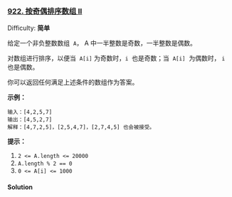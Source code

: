 ### [922\. 按奇偶排序数组 II](https://leetcode-cn.com/problems/sort-array-by-parity-ii/)

Difficulty: **简单**

给定一个非负整数数组  `A`， A 中一半整数是奇数，一半整数是偶数。

对数组进行排序，以便当  `A[i]` 为奇数时，`i`  也是奇数；当  `A[i]`  为偶数时， `i` 也是偶数。

你可以返回任何满足上述条件的数组作为答案。

**示例：**

```
输入：[4,2,5,7]
输出：[4,5,2,7]
解释：[4,7,2,5]，[2,5,4,7]，[2,7,4,5] 也会被接受。
```

**提示：**

1.  `2 <= A.length <= 20000`
2.  `A.length % 2 == 0`
3.  `0 <= A[i] <= 1000`

#### Solution
